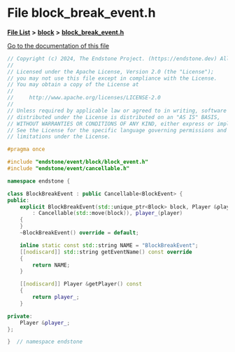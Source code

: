 

# File block\_break\_event.h

[**File List**](files.md) **>** [**block**](dir_992e9ad7dc69726476903ba283e33c71.md) **>** [**block\_break\_event.h**](block__break__event_8h.md)

[Go to the documentation of this file](block__break__event_8h.md)


```C++
// Copyright (c) 2024, The Endstone Project. (https://endstone.dev) All Rights Reserved.
//
// Licensed under the Apache License, Version 2.0 (the "License");
// you may not use this file except in compliance with the License.
// You may obtain a copy of the License at
//
//     http://www.apache.org/licenses/LICENSE-2.0
//
// Unless required by applicable law or agreed to in writing, software
// distributed under the License is distributed on an "AS IS" BASIS,
// WITHOUT WARRANTIES OR CONDITIONS OF ANY KIND, either express or implied.
// See the License for the specific language governing permissions and
// limitations under the License.

#pragma once

#include "endstone/event/block/block_event.h"
#include "endstone/event/cancellable.h"

namespace endstone {

class BlockBreakEvent : public Cancellable<BlockEvent> {
public:
    explicit BlockBreakEvent(std::unique_ptr<Block> block, Player &player)
        : Cancellable(std::move(block)), player_(player)
    {
    }
    ~BlockBreakEvent() override = default;

    inline static const std::string NAME = "BlockBreakEvent";
    [[nodiscard]] std::string getEventName() const override
    {
        return NAME;
    }

    [[nodiscard]] Player &getPlayer() const
    {
        return player_;
    }

private:
    Player &player_;
};

}  // namespace endstone
```



